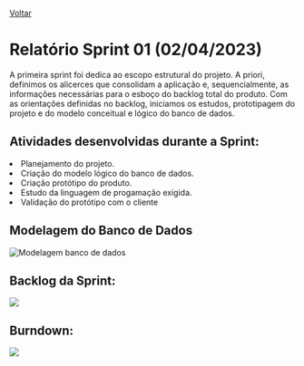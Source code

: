 <a href="../README.md">Voltar</a>

# Relatório Sprint 01 (02/04/2023)

A primeira sprint foi dedica ao escopo estrutural do projeto. A priori, definimos os alicerces que consolidam a aplicação e, sequencialmente, as informações necessárias para o esboço do backlog total do produto. Com as orientações definidas no backlog, iniciamos os estudos, prototipagem do projeto e do modelo conceitual e lógico do banco de dados. 


## Atividades desenvolvidas durante a Sprint:

<li>Planejamento do projeto.</li>
<li>Criação do modelo lógico do banco de dados.</li>
<li>Criação protótipo do produto.</li>
<li>Estudo da linguagem de progamação exigida.</li>
<li>Validação do protótipo com o cliente</li>

## Modelagem do Banco de Dados
![Modelagem banco de dados](https://user-images.githubusercontent.com/111662298/229387423-1d6fb3b9-1c75-4230-b41d-a65eb066149d.png)

## Backlog da Sprint:

<img src="https://user-images.githubusercontent.com/112170274/229106631-a8c49352-8ca4-426c-beca-8b0332143a1d.PNG" />

## Burndown:

<img src="https://user-images.githubusercontent.com/112170274/229329453-7edb0a4e-8ad3-4cfe-ac61-15fef83b834e.png" />
